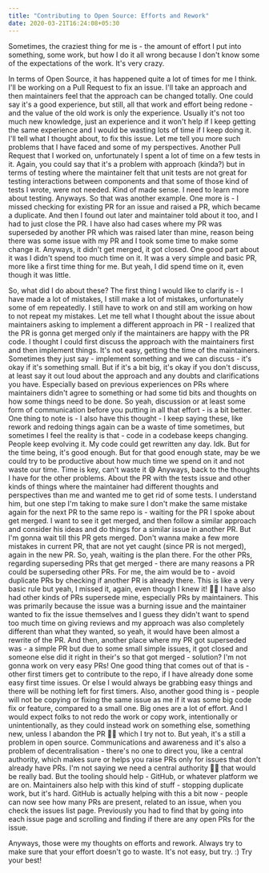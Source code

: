 ```yaml
---
title: "Contributing to Open Source: Efforts and Rework"
date: 2020-03-21T16:24:08+05:30
---
```


Sometimes, the craziest thing for me is - the amount of effort I put into
something, some work, but how I do it all wrong because I don't know some of the
expectations of the work. It's very crazy. 

In terms of Open Source, it has happened quite a lot of times for me I think.
I'll be working on a Pull Request to fix an issue. I'll take an approach and
then maintainers feel that the approach can be changed totally. One could say
it's a good experience, but still, all that work and effort being redone - and
the value of the old work is only the experience. Usually it's not too much new
knowledge, just an experience and it won't help if I keep getting the same
experience and I would be wasting lots of time if I keep doing it. I'll tell
what I thought about, to fix this issue. Let me tell you more such problems that
I have faced and some of my perspectives. Another Pull Request that I worked on,
unfortunately I spent a lot of time on a few tests in it. Again, you could say
that it's a problem with approach (kinda?) but in terms of testing where the
maintainer felt that unit tests are not great for testing interactions between
components and that some of those kind of tests I wrote, were not needed. Kind
of made sense. I need to learn more about testing. Anyways. So that was another
example. One more is - I missed checking for existing PR for an issue and raised
a PR, which became a duplicate. And then I found out later and maintainer told
about it too, and I had to just close the PR. I have also had cases where my PR
was superseded by another PR which was raised later than mine, reason being
there was some issue with my PR and I took some time to make some change it.
Anyways, it didn't get merged, it got closed. One good part about it was I
didn't spend too much time on it. It was a very simple and basic PR, more like a
first time thing for me. But yeah, I did spend time on it, even though it was
little.

So, what did I do about these? The first thing I would like to clarify is - I
have made a lot of mistakes, I still make a lot of mistakes, unfortunately some of em
repeatedly. I still have to work on and still am working on how to not repeat my
mistakes. Let me tell what I thought about the issue about maintainers asking to
implement a different approach in PR - I realized that the PR is gonna get
merged only if the maintainers are happy with the PR code. I thought I could
first discuss the approach with the maintainers first and then implement things.
It's not easy, getting the time of the maintainers. Sometimes they just say -
implement something and we can discuss - it's okay if it's something small. But
if it's a bit big, it's okay if you don't discuss, at least say it out loud
about the approach and any doubts and clarifications you have. Especially based
on previous experiences on PRs where maintainers didn't agree to something or
had some tid bits and thoughts on how some things need to be done. So yeah,
discussion or at least some form of communication before you putting in all that
effort - is a bit better. One thing to note is - I also have this thought - I
keep saying these, like rework and redoing things again can be a waste of time
sometimes, but sometimes I feel the reality is that - code in a codebase keeps
changing. People keep evolving it. My code could get rewritten any day. Idk. But
for the time being, it's good enough. But for that good enough state, may be we
could try to be productive about how much time we spend on it and not waste our
time. Time is key, can't waste it 😅 Anyways, back to the thoughts I have for
the other problems. About the PR with the tests issue and other kinds of things
where the maintainer had different thoughts and perspectives than me and
wanted me to get rid of some tests. I understand him, but one step I'm taking to
make sure I don't make the same mistake again for the next PR to the same repo
is - waiting for the PR I spoke about get merged. I want to see it get merged,
and then follow a similar approach and consider his ideas and do things for a
similar issue in another PR. But I'm gonna wait till this PR gets merged. Don't
wanna make a few more mistakes in current PR, that are not yet caught (since PR
is not merged), again in the new PR. So, yeah, waiting is the plan there. For
the other PRs, regarding superseding PRs that get merged - there are many
reasons a PR could be superseding other PRs. For me, the aim would be to - avoid
duplicate PRs by checking if another PR is already there. This is like a very
basic rule but yeah, I missed it, again, even though I knew it! 🙈😅 I have also
had other kinds of PRs supersede mine, especially PRs by maintainers. This was primarily
because the issue was a burning issue and the maintainer wanted to fix the issue
themselves and I guess they didn't want to spend too much time on giving reviews
and my approach was also completely different than what they wanted, so yeah, it
would have been almost a rewrite of the PR. And then, another place where my PR
got superseded was - a simple PR but due to some small simple issues, it got
closed and someone else did it right in their's so that got merged - solution?
I'm not gonna work on very easy PRs! One good thing that comes out of that is -
other first timers get to contribute to the repo, if I have already done some
easy first time issues. Or else I would always be grabbing easy things
and there will be nothing left for first timers. Also, another good thing is -
people will not be copying or fixing the same issue as me if it was some big
code fix or feature, compared to a small one. Big ones are a lot of effort. And
I would expect folks to not redo the work or copy work, intentionally or
unintentionally, as they could instead work on something else, something new,
unless I abandon the PR 🙈🙈 which I try not to. But yeah, it's a still a
problem in open source. Communications and awareness and it's also a problem of
decentralisation - there's no one to direct you, like a central authority, which
makes sure or helps you raise PRs only for issues that don't already have PRs.
I'm not saying we need a central authority 🙈😅 that would be really bad. But
the tooling should help - GitHub, or whatever platform we are on. Maintainers
also help with this kind of stuff - stopping duplicate work, but it's hard.
GitHub is actually helping with this a bit now - people can now see how many
PRs are present, related to an issue, when you check the issues list page. Previously
you had to find that by going into each issue page and scrolling and finding if
there are any open PRs for the issue.

Anyways, those were my thoughts on efforts and rework. Always try to make sure
that your effort doesn't go to waste. It's not easy, but try. :) Try your best!
